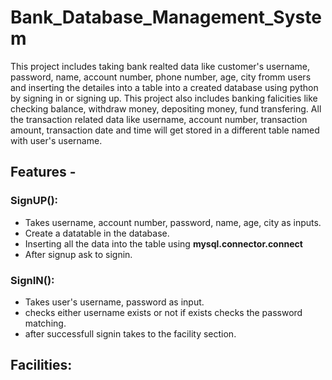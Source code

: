 # Bank_Database_Management_System
This project includes taking bank realted data like customer's username, password, name, account number, phone number, age, city fromm users and inserting the detailes into a table into a created database using python by signing in or signing up. This project also includes banking falicities like checking balance, withdraw money, depositing money, fund transfering. All the transaction related data like username, account number, transaction amount, transaction date and time will get stored in a different table named with user's username.  

## Features -
### SignUP():
- Takes username, account number, password, name, age, city as inputs.
- Create a datatable in the database.
- Inserting all the data into the table using **mysql.connector.connect**
- After signup ask to signin.
### SignIN():
- Takes user's username, password as input.
- checks either username exists or not if exists checks the password matching.
- after successfull signin takes to the facility section.
## Facilities:

